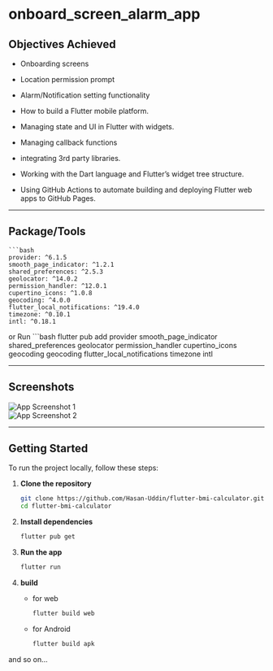 # onboard_screen_alarm_app


## Objectives Achieved
- Onboarding screens
- Location permission prompt
- Alarm/Notification setting functionality

- How to build a Flutter mobile platform.
- Managing state and UI in Flutter with widgets.
- Managing callback functions
- integrating 3rd party libraries.
- Working with the Dart language and Flutter’s widget tree structure.
- Using GitHub Actions to automate building and deploying Flutter web apps to GitHub Pages.
---
## Package/Tools
    ```bash
    provider: ^6.1.5
    smooth_page_indicator: ^1.2.1
    shared_preferences: ^2.5.3
    geolocator: ^14.0.2
    permission_handler: ^12.0.1
    cupertino_icons: ^1.0.8
    geocoding: ^4.0.0
    flutter_local_notifications: ^19.4.0
    timezone: ^0.10.1
    intl: ^0.18.1
  or Run
    ```bash
    flutter pub add provider smooth_page_indicator shared_preferences geolocator permission_handler cupertino_icons geocoding geocoding flutter_local_notifications timezone intl


---


## Screenshots


![App Screenshot 1](https://github.com/user-attachments/assets/ebec65f3-3f4b-48d0-90b7-418d54fbdfa8)  
![App Screenshot 2](https://github.com/user-attachments/assets/12bc0b07-b47a-4e55-a2c0-8fb436ca0872)

---

## Getting Started

To run the project locally, follow these steps:

1. **Clone the repository**

   ```bash
   git clone https://github.com/Hasan-Uddin/flutter-bmi-calculator.git
   cd flutter-bmi-calculator
2. **Install dependencies**

   ```bash
   flutter pub get
3. **Run the app**

   ```bash
   flutter run

1. **build**
    - for web
       ```bash
       flutter build web
    - for Android
       ```bash
       flutter build apk
and so on...
